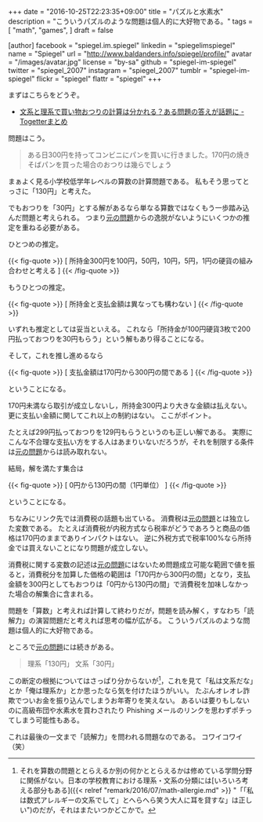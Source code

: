 +++
date = "2016-10-25T22:23:35+09:00"
title = "パズルと水素水"
description = "こういうパズルのような問題は個人的に大好物である。"
tags = [
  "math",
  "games",
]
draft = false

[author]
  facebook = "spiegel.im.spiegel"
  linkedin = "spiegelimspiegel"
  name = "Spiegel"
  url = "http://www.baldanders.info/spiegel/profile/"
  avatar = "/images/avatar.jpg"
  license = "by-sa"
  github = "spiegel-im-spiegel"
  twitter = "spiegel_2007"
  instagram = "spiegel_2007"
  tumblr = "spiegel-im-spiegel"
  flickr = "spiegel"
  flattr = "spiegel"
+++

まずはこちらをどうぞ。

- [文系と理系で買い物おつりの計算は分かれる？ある問題の答えが話題に - Togetterまとめ](http://togetter.com/li/1040337)

問題はこう。

> ある日300円を持ってコンビニにパンを買いに行きました。170円の焼きそばパンを買った場合のおつりは幾らでしょう

まぁよく見る小学校低学年レベルの算数の計算問題である。
私もそう思ってとっさに「130円」と考えた。

でもおつりを「30円」とする解があるなら単なる算数ではなくもう一歩踏み込んだ問題と考えられる。
つまり[元の問題]からの逸脱がないようにいくつかの推定を重ねる必要がある。

ひとつめの推定。

{{< fig-quote >}}
\[
所持金300円を100円，50円，10円，5円，1円の硬貨の組み合わせと考える
\]
{{< /fig-quote >}}

もうひとつの推定。

{{< fig-quote >}}
\[
所持金と支払金額は異なっても構わない
\]
{{< /fig-quote >}}

いずれも推定としては妥当といえる。
これなら「所持金が100円硬貨3枚で200円払っておつりを30円もらう」という解もあり得ることになる。

そして，これを推し進めるなら

{{< fig-quote >}}
\[
支払金額は170円から300円の間である
\]
{{< /fig-quote >}}

ということになる。

170円未満なら取引が成立しないし，所持金300円より大きな金額は払えない。
更に支払い金額に関してこれ以上の制約はない。
ここがポイント。

たとえば299円払っておつりを129円もらうというのも正しい解である。
実際にこんな不合理な支払い方をする人はあまりいないだろうが，それを制限する条件は[元の問題]からは読み取れない。

結局，解を満たす集合は

{{< fig-quote >}}
\[
0円から130円の間（1円単位）
\]
{{< /fig-quote >}}

ということになる。

ちなみにリンク先では消費税の話題も出ている。
消費税は[元の問題]とは独立した変数である。
たとえば消費税が内税方式なら税率がどうであろうと商品の価格は170円のままでありインパクトはない。
逆に外税方式で税率100%なら所持金では買えないことになり問題が成立しない。

消費税に関する変数の記述は[元の問題]にはないため問題成立可能な範囲で値を振ると，消費税分を加算した価格の範囲は「170円から300円の間」となり，支払金額を300円としてもおつりは「0円から130円の間」で消費税を加味しなかった場合の解集合に含まれる。

問題を「算数」と考えれば計算して終わりだが，問題を読み解く，すなわち「読解力」の演習問題だと考えれば思考の幅が広がる。
こういうパズルのような問題は個人的に大好物である。

ところで[元の問題]には続きがある。

> 理系「130円」 文系「30円」

この断定の根拠についてはさっぱり分からないが[^a]，これを見て「私は文系だな」とか「俺は理系か」とか思ったなら気を付けたほうがいい。
たぶんオレオレ詐欺でついお金を振り込んでしまうお年寄りを笑えない。
あるいは要りもしないのに高級布団や水素水を買わされたり Phishing メールのリンクを思わずポチってしまう可能性もある。

[^a]: それを算数の問題ととらえるか別の何かととらえるかは修めている学問分野に関係がない。日本の学校教育における理系・文系の分類には[いろいろ考える部分もある]({{< relref "remark/2016/07/math-allergie.md" >}} "「「私は数式アレルギーの文系でして」とへらへら笑う大人に耳を貸すな」は正しい")のだが，それはまたいつかどこかで。

これは最後の一文まで「読解力」を問われる問題なのである。
コワイコワイ（笑）

[元の問題]: https://twitter.com/7ibx/status/790145337042149376